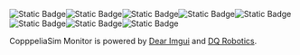 ![Static Badge](https://img.shields.io/badge/Platform-Ubuntu_x64-orange)![Static Badge](https://img.shields.io/badge/tested-green)![Static Badge](https://img.shields.io/badge/Platform-Apple_silicon-magenta)![Static Badge](https://img.shields.io/badge/untested-red)![Static Badge](https://img.shields.io/badge/Written_in-C%2B%2B17-blue)![Static Badge](https://img.shields.io/badge/dqrobotics-cpp-ff0000)![Static Badge](https://img.shields.io/badge/dqrobotics-interface_vrep-ff0000)![Static Badge](https://img.shields.io/badge/backend-glfw_opengl3-green)

CopppeliaSim Monitor is powered by [Dear Imgui](https://github.com/ocornut/imgui) and [DQ Robotics](https://dqrobotics.github.io/).

